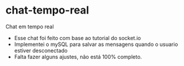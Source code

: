 # chat-tempo-real
Chat em tempo real
* Esse chat foi feito com base ao tutorial do socket.io
* Implementei o mySQL para salvar as mensagens quando o usuario estiver desconectado
* Falta fazer alguns ajustes, não está 100% completo.
